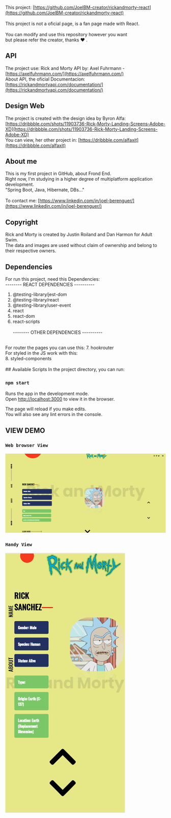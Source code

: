 This project: [https://github.com/JoelBM-creator/rickandmorty-react](https://github.com/JoelBM-creator/rickandmorty-react)
<br />
<br />
This project is not a oficial page, is a fan page made with React.
<br /> <br />
You can modify and use this repository however you want <br /> but please refer the creator, thanks ♥ .
<br />
## API
The project use: Rick and Morty API by: Axel Fuhrmann - [https://axelfuhrmann.com/](https://axelfuhrmann.com/) 
<br />
About API, the oficial Documentacion: 
[https://rickandmortyapi.com/documentation/](https://rickandmortyapi.com/documentation/)
## Design Web
The project is created with the design idea by Byron Alfa:
<br />
[https://dribbble.com/shots/11903736-Rick-Morty-Landing-Screens-Adobe-XD](https://dribbble.com/shots/11903736-Rick-Morty-Landing-Screens-Adobe-XD)
<br />
You can view, her other project in:
[https://dribbble.com/alfaxit](https://dribbble.com/alfaxit)
<br />

## About me
This is my first project in GitHub, about Frond End.
<br />
Right now, I'm studying in a higher degree of multiplatform application development.
<br />
"Spring Boot, Java, Hibernate, DBs..."
<br /><br />
To contact me: [https://www.linkedin.com/in/joel-berenguer/](https://www.linkedin.com/in/joel-berenguer/)
<br />
## Copyright
Rick and Morty is created by Justin Roiland and Dan Harmon for Adult Swim.
<br /> 
The data and images are used without claim of ownership and belong to their respective owners.
<br />
## Dependencies
For run this project, need this Dependencies:
<br />
-------- REACT DEPENDENCIES ----------
1.  @testing-library/jest-dom
2.  @testing-library/react
3.  @testing-library/user-event
4.  react
5.  react-dom
6.  react-scripts
 <br />  <br />
-------- OTHER DEPENDENCIES ----------
 <br />
For router the pages you can use this:
7.  hookrouter
<br />
For styled in the JS work with this: <br />
8.  styled-components
<br />  <br />
## Available Scripts
In the project directory, you can run:

### `npm start`

Runs the app in the development mode.<br />
Open [http://localhost:3000](http://localhost:3000) to view it in the browser.

The page will reload if you make edits.<br />
You will also see any lint errors in the console.
<br />
## VIEW DEMO
### `Web browser View`
![Web browser view](RickAndMorty-PC.png)
### `Handy View`
![View page in the Handy](RickAndMorty-Handy.png)